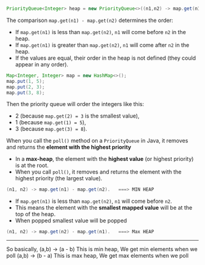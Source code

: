 ```java

PriorityQueue<Integer> heap = new PriorityQueue<>((n1,n2) -> map.get(n1) - map.get(n2));

```


The comparison `map.get(n1) - map.get(n2)` determines the order:
- If `map.get(n1)` is less than `map.get(n2)`, `n1` will come before `n2` in the heap.
- If `map.get(n1)` is greater than `map.get(n2)`, `n1` will come after `n2` in the heap.
- If the values are equal, their order in the heap is not defined (they could appear in any order).

```java
Map<Integer, Integer> map = new HashMap<>();
map.put(1, 5);
map.put(2, 3);
map.put(3, 8);
```

Then the priority queue will order the integers like this:
- 2 (because `map.get(2) = 3` is the smallest value),
- 1 (because `map.get(1) = 5`),
- 3 (because `map.get(3) = 8`).

When you call the `poll()` method on a `PriorityQueue` in Java, it removes and returns the **element with the highest priority**

- In a **max-heap**, the element with the **highest value** (or highest priority) is at the root.
- When you call `poll()`, it removes and returns the element with the highest priority (the largest value).


```java
(n1, n2) -> map.get(n1) - map.get(n2).   ===> MIN HEAP
```
- If `map.get(n1)` is less than `map.get(n2)`, `n1` will come before `n2`.
- This means the element with the **smallest mapped value** will be at the top of the heap.
- When popped smallest value will be popped 

```java
(n1, n2) -> map.get(n2) - map.get(n1).   ===> Max HEAP
```


------
So basically, (a,b) -> (a - b) This is min heap, We get min elements when we poll
(a,b) -> (b - a) This is max heap, We get max elements when we poll